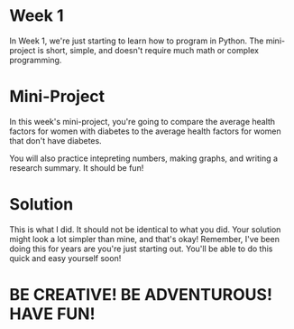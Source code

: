 # Week 1

In Week 1, we're just starting to learn how to program in Python. The mini-project is short, simple, and doesn't require much math or complex programming.

# Mini-Project

In this week's mini-project, you're going to compare the average health factors for women with diabetes to the average health factors for women that don't have diabetes. 

You will also practice intepreting numbers, making graphs, and writing a research summary. It should be fun!

# Solution

This is what I did. It should not be identical to what you did. Your solution might look a lot simpler than mine, and that's okay! Remember, I've been doing this for years are you're just starting out. You'll be able to do this quick and easy yourself soon!

# BE CREATIVE! BE ADVENTUROUS! HAVE FUN!
